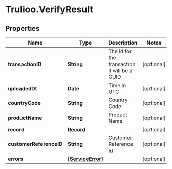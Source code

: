 # Trulioo.VerifyResult

## Properties

Name | Type | Description | Notes
------------ | ------------- | ------------- | -------------
**transactionID** | **String** | The id for the transaction it will be a GUID | [optional] 
**uploadedDt** | **Date** | Time in UTC | [optional] 
**countryCode** | **String** | Country Code | [optional] 
**productName** | **String** | Product Name | [optional] 
**record** | [**Record**](Record.md) |  | [optional] 
**customerReferenceID** | **String** | Customer Reference Id | [optional] 
**errors** | [**[ServiceError]**](ServiceError.md) |  | [optional] 


